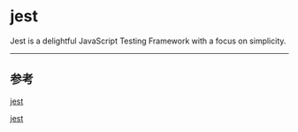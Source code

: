 # jest

Jest is a delightful JavaScript Testing Framework with a focus on simplicity.

---

## 参考

[jest](https://github.com/facebook/jest)

[jest](https://jestjs.io/docs/zh-Hans/getting-started)
